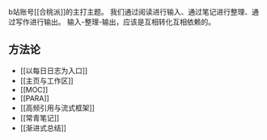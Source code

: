 b站账号[[合桃派]]的主打主题。
我们通过阅读进行输入、通过笔记进行整理、通过写作进行输出。
输入-整理-输出，应该是互相转化互相依赖的。

## 方法论
- [[以每日日志为入口]]
- [[主页与工作区]]
- [[MOC]]
- [[PARA]]
- [[高频引用与流式框架]]
- [[常青笔记]]
- [[渐进式总结]]